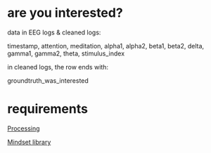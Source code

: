 # are you interested?

data in EEG logs & cleaned logs:

timestamp, attention, meditation, alpha1, alpha2, beta1, beta2, delta, gamma1, gamma2, theta, stimulus_index

in cleaned logs, the row ends with:

groundtruth_was_interested


# requirements
[Processing](http://processing.org)

[Mindset library](http://addi.tv/mindset/)
